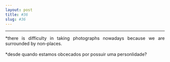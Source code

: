 ```yaml
---
layout: post
title: #36
slug: #36
---
```

---
<p class="description" style="text-align: justify;">
*there is difficulty in taking photographs nowadays because we are surrounded by non-places.
<br>
<br>
*desde quando estamos obcecados por possuir uma personlidade?
<br>
<br>
